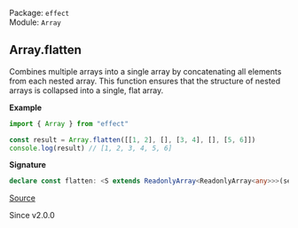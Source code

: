 Package: `effect`<br />
Module: `Array`<br />

## Array.flatten

Combines multiple arrays into a single array by concatenating all elements
from each nested array. This function ensures that the structure of nested
arrays is collapsed into a single, flat array.

**Example**

```ts
import { Array } from "effect"

const result = Array.flatten([[1, 2], [], [3, 4], [], [5, 6]])
console.log(result) // [1, 2, 3, 4, 5, 6]
```

**Signature**

```ts
declare const flatten: <S extends ReadonlyArray<ReadonlyArray<any>>>(self: S) => ReadonlyArray.Flatten<S>
```

[Source](https://github.com/Effect-TS/effect/tree/main/packages/effect/src/Array.ts#L2387)

Since v2.0.0